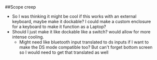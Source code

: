 ##Scope creep
 - So I was thinking it might be cool if this works with an external keyboard, maybe make it dockable? I could make a custom enclosure for a keyboard to make it function as a Laptop?
 - Should I just make it like dockable like a switch? would allow for more intense cooling.
   - Might need like bluetooth input translated to ds inputs if I want to make the DS mode compatible too? But can't forget bottom screen so I would need to get that translated as well 
